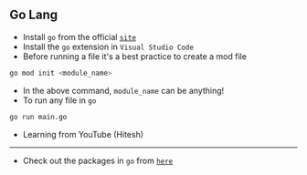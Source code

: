 ## Go Lang

- Install `go` from the official [`site`](https://go.dev/doc/install)
- Install the `go` extension in `Visual Studio Code`
- Before running a file it's a best practice to create a mod file

```bash
go mod init <module_name>
```

- In the above command, `module_name` can be anything!
- To run any file in `go`

```bash
go run main.go
```

- Learning from YouTube (Hitesh)
----
- Check out the packages in `go` from [`here`](https://pkg.go.dev/)
